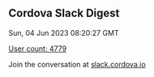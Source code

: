 ## Cordova Slack Digest
Sun, 04 Jun 2023 08:20:27 GMT

[User count: 4779](https://cordova.slack.com/)


Join the conversation at [slack.cordova.io](http://slack.cordova.io/)
